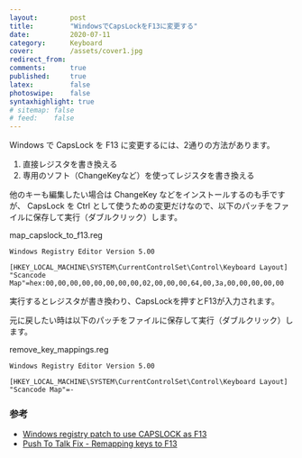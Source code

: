 ```yaml
---
layout:        post
title:         "WindowsでCapsLockをF13に変更する"
date:          2020-07-11
category:      Keyboard
cover:         /assets/cover1.jpg
redirect_from:
comments:      true
published:     true
latex:         false
photoswipe:    false
syntaxhighlight: true
# sitemap: false
# feed:    false
---
```



Windows で CapsLock を F13 に変更するには、2通りの方法があります。

1. 直接レジスタを書き換える
2. 専用のソフト（ChangeKeyなど）を使ってレジスタを書き換える

他のキーも編集したい場合は ChangeKey などをインストールするのも手ですが、
CapsLock を Ctrl として使うための変更だけなので、以下のパッチをファイルに保存して実行（ダブルクリック）します。

map\_capslock\_to\_f13.reg

```code
Windows Registry Editor Version 5.00

[HKEY_LOCAL_MACHINE\SYSTEM\CurrentControlSet\Control\Keyboard Layout]
"Scancode Map"=hex:00,00,00,00,00,00,00,00,02,00,00,00,64,00,3a,00,00,00,00,00
```

実行するとレジスタが書き換わり、CapsLockを押すとF13が入力されます。

元に戻したい時は以下のパッチをファイルに保存して実行（ダブルクリック）します。

remove\_key\_mappings.reg

```code
Windows Registry Editor Version 5.00

[HKEY_LOCAL_MACHINE\SYSTEM\CurrentControlSet\Control\Keyboard Layout]
"Scancode Map"=-
```


### 参考

- [Windows registry patch to use CAPSLOCK as F13](https://gist.github.com/zkxs/2d570350489596145d956eeb55fe0562)
- [Push To Talk Fix - Remapping keys to F13](http://www.grismar.net/ventrilocapsfix/)
